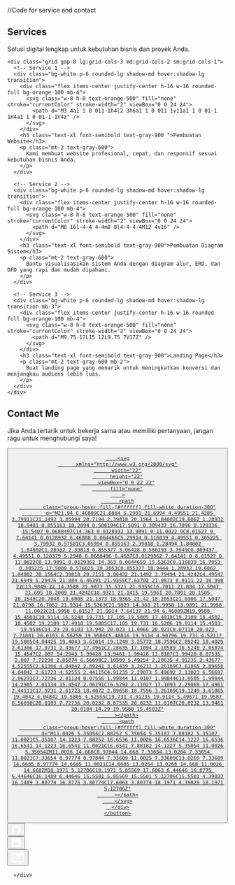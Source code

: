 //Code for service and contact 

<section class="dark:bg-gray-800">
  <div class="max-w-7xl mx-auto px-4 sm:px-6 lg:px-8">
    <div class="text-center mb-12">
      <h2 class="text-5xl font-silkscreen font-bold  text-white">Services</h2>
      <p class="mt-4 text-lg text-white">
        Solusi digital lengkap untuk kebutuhan bisnis dan proyek Anda.
      </p>
    </div>

    <div class="grid gap-8 lg:grid-cols-3 md:grid-cols-2 sm:grid-cols-1">
      <!-- Service 1 -->
      <div class="bg-white p-6 rounded-lg shadow-md hover:shadow-lg transition">
        <div class="flex items-center justify-center h-16 w-16 rounded-full bg-orange-100 mb-4">
          <svg class="w-8 h-8 text-orange-500" fill="none" stroke="currentColor" stroke-width="2" viewBox="0 0 24 24">
            <path d="M3 4a1 1 0 011-1h4l2 3h6a1 1 0 011 1v11a1 1 0 01-1 1H4a1 1 0 01-1-1V4z" />
          </svg>
        </div>
        <h3 class="text-xl font-semibold text-gray-900 ">Pembuatan Website</h3>
        <p class="mt-2 text-gray-600">
          Kami membuat website profesional, cepat, dan responsif sesuai kebutuhan bisnis Anda.
        </p>
      </div>

      <!-- Service 2 -->
      <div class="bg-white p-6 rounded-lg shadow-md hover:shadow-lg transition">
        <div class="flex items-center justify-center h-16 w-16 rounded-full bg-orange-100 mb-4">
          <svg class="w-8 h-8 text-orange-500" fill="none" stroke="currentColor" stroke-width="2" viewBox="0 0 24 24">
            <path d="M8 16l-4-4 4-4m8 8l4-4-4-4M12 4v16" />
          </svg>
        </div>
        <h3 class="text-xl font-semibold text-gray-900">Pembuatan Diagram Sistem</h3>
        <p class="mt-2 text-gray-600">
          Bantu visualisasikan sistem Anda dengan diagram alur, ERD, dan DFD yang rapi dan mudah dipahami.
        </p>
      </div>

      <!-- Service 3 -->
      <div class="bg-white p-6 rounded-lg shadow-md hover:shadow-lg transition mb-3">
        <div class="flex items-center justify-center h-16 w-16 rounded-full bg-orange-100 mb-4">
          <svg class="w-8 h-8 text-orange-500" fill="none" stroke="currentColor" stroke-width="2" viewBox="0 0 24 24">
            <path d="M9.75 17L15 12L9.75 7V17Z" />
          </svg>
        </div>
        <h3 class="text-xl font-semibold text-gray-900">Landing Page</h3>
        <p class="mt-2 text-gray-600 mb-2">
          Buat landing page yang menarik untuk meningkatkan konversi dan menjangkau audiens lebih luas.
        </p>
      </div>
    </div>
  </div>
</section>



<section id="Contact">

  <div class="bg-gray-900 dark:bg-gray-900 py-24">
    <div class="max-w-7xl mx-auto px-6 text-center">
      <h2 class="text-5xl font-silkscreen mb-8">Contact Me</h2>
      <p class="text-lg text-gray-700 dark:text-gray-300 mb-6">Jika Anda tertarik untuk bekerja sama atau memiliki pertanyaan, jangan ragu untuk menghubungi saya!</p>

   
<div class="flex items-center gap-4 justify-center mt-8">

  <div class="social-button">
    <a href="http://wa.me/6289535676001" target="_blank">
    <button class="relative w-12 h-12 rounded-full group">
      <div
        class="floater w-full h-full absolute top-0 left-0 bg-gradient-to-tr from-yellow-400 via-pink-500 to-purple-600 rounded-full duration-300 group-hover:-top-8 group-hover:shadow-2xl"></div>
      <div
        class="icon relative z-10 w-full h-full flex items-center justify-center border-2 border-violet-400 rounded-full"
      >

      
        <svg
          xmlns="http://www.w3.org/2000/svg"
          width="22"
          height="22"
          viewBox="0 0 22 22"
          fill="none"
        >
          <path
            class="group-hover:fill-[#ffffff] fill-white duration-300"
            d="M21.94 6.46809C21.8884 5.2991 21.6994 4.49551 21.4285 3.79911C21.1492 3.05994 20.7194 2.39818 20.1564 1.84802C19.6062 1.28932 18.9401 0.855163 18.2094 0.580194C17.5091 0.309437 16.7096 0.120336 15.5407 0.0688497C14.363 0.0128932 13.9891 0 11.0022 0C8.01527 0 7.64141 0.0128932 6.46808 0.064466C5.29914 0.116039 4.49551 0.305225 3.79932 0.57581C3.05994 0.855163 2.39818 1.28494 1.84802 1.84802C1.28932 2.39813 0.855377 3.06428 0.580193 3.7949C0.309437 4.49551 0.120379 5.2948 0.0688496 6.4637C0.0129362 7.64141 0 8.01527 0 11.0022C0 13.9891 0.0129362 14.363 0.0644659 15.5363C0.116039 16.7053 0.305225 17.5089 0.576025 18.2053C0.855377 18.9444 1.28932 19.6062 1.84802 20.1564C2.39818 20.7151 3.06432 21.1492 3.79494 21.4242C4.49547 21.6949 5.29476 21.884 6.46391 21.9355C7.63702 21.9873 8.0111 22 10.998 22C13.9849 22 14.3588 21.9873 15.5321 21.9355C16.7011 21.884 17.5047 21.695 18.2009 21.4242C18.9321 21.1415 19.5961 20.7091 20.1505 20.1548C20.7048 19.6005 21.1373 18.9365 21.42 18.2053C21.6906 17.5047 21.8798 16.7052 21.9314 15.5363C21.9829 14.363 21.9958 13.9891 21.9958 11.0022C21.9958 8.01527 21.9914 7.64137 21.94 6.46809ZM19.9588 15.4503C19.9114 16.5248 19.731 17.105 19.5805 17.4918C19.2109 18.4502 18.4502 19.2109 17.4918 19.5805C17.105 19.731 16.5206 19.9114 15.4503 19.9586C14.29 20.0103 13.942 20.023 11.0066 20.023C8.07118 20.023 7.71881 20.0103 6.56259 19.9586C5.48816 19.9114 4.90796 19.731 4.52117 19.5805C4.04425 19.4043 3.61014 19.1249 3.25772 18.7596C2.89242 18.4029 2.61306 17.9731 2.43677 17.4961C2.28635 17.1094 2.10589 16.5248 2.05874 15.4547C2.007 14.2943 1.99428 13.9461 1.99428 11.0107C1.99428 8.07535 2.007 7.72298 2.05874 6.56698C2.10589 5.49254 2.28635 4.91235 2.43677 4.52555C2.61306 4.04842 2.89241 3.61439 3.26211 3.26189C3.61865 2.89658 4.04842 2.61723 4.52555 2.44115C4.91235 2.29073 5.49692 2.11023 6.56697 2.06291C7.72736 2.01134 8.07556 1.99844 11.0107 1.99844C13.9505 1.99844 14.2985 2.01134 15.4547 2.06291C16.5292 2.11027 17.1093 2.29069 17.4961 2.44111C17.9731 2.61723 18.4072 2.89658 18.7596 3.26189C19.1249 3.61865 19.4042 4.04842 19.5805 4.52555C19.731 4.91235 19.9114 5.49671 19.9587 6.56698C20.0103 7.72736 20.0232 8.07535 20.0232 11.0107C20.0232 13.9461 20.0104 14.29 19.9588 15.4503Z"
          ></path>
          <path
            class="group-hover:fill-[#ffffff] fill-white duration-300"
            d="M11.0026 5.35054C7.88252 5.35054 5.35107 7.88182 5.35107 11.0021C5.35107 14.1223 7.88252 16.6536 11.0026 16.6536C14.1227 16.6536 16.6541 14.1223 16.6541 11.0021C16.6541 7.88182 14.1227 5.35054 11.0026 5.35054ZM11.0026 14.668C8.97844 14.668 7.33654 13.0264 7.33654 11.0021C7.33654 8.97774 8.97844 7.33609 11.0025 7.33609C13.0269 7.33609 14.6685 8.97774 14.6685 11.0021C14.6685 13.0264 13.0268 14.668 11.0026 14.668ZM18.1971 5.12706C18.1971 5.85569 17.6063 6.44646 16.8775 6.44646C16.1489 6.44646 15.5581 5.85569 15.5581 5.12706C15.5581 4.39833 16.1489 3.80774 16.8775 3.80774C17.6063 3.80774 18.1971 4.39829 18.1971 5.12706Z"
          ></path>
        </svg>
      </div>
    </button>
  </a>
  </div>
  <div class="social-button">
    <button class="relative w-12 h-12 rounded-full group">
      <div
        class="floater w-full h-full absolute top-0 left-0 bg-black rounded-full duration-300 group-hover:-top-8 group-hover:shadow-2xl"
      ></div>
      <div
        class="icon relative z-10 w-full h-full flex items-center justify-center border-2 border-black rounded-full"
      >
        <svg
          height="24"
          width="24"
          viewBox="0 0 24 24"
          xmlns="http://www.w3.org/2000/svg"
        >
          <path
            class="group-hover:fill-[#ffffff] fill-white duration-300"
            d="M12 2C6.477 2 2 6.477 2 12c0 4.418 2.865 8.17 6.839 9.481.5.092.683-.217.683-.481 0-.237-.009-.866-.013-1.699-2.782.603-3.37-1.338-3.37-1.338-.454-1.15-1.11-1.458-1.11-1.458-.906-.619.069-.606.069-.606 1.002.071 1.527 1.03 1.527 1.03.89 1.529 2.34 1.087 2.911.831.091-.645.348-1.087.634-1.338-2.22-.252-4.555-1.11-4.555-4.94 0-1.09.39-1.986 1.028-2.682-.103-.252-.446-1.268.098-2.642 0 0 .837-.268 2.75 1.024a9.563 9.563 0 012.496-.335 9.58 9.58 0 012.496.335c1.913-1.292 2.75-1.024 2.75-1.024.544 1.374.202 2.39.1 2.642.64.696 1.027 1.592 1.027 2.682 0 3.839-2.338 4.685-4.567 4.933.358.309.678.916.678 1.847 0 1.334-.012 2.412-.012 2.74 0 .267.18.577.688.481A12.01 12.01 0 0022 12c0-5.523-4.477-10-10-10z"
            fill="#FFFFFF"
          ></path>
        </svg>
      </div>
    </button>
  </div>
  <div class="social-button">
    <button class="relative w-12 h-12 rounded-full group">
      <div
        class="floater w-full h-full absolute top-0 left-0 bg-blue-500 rounded-full duration-300 group-hover:-top-8 group-hover:shadow-2xl"
      ></div>
      <div
        class="icon relative z-10 w-full h-full flex items-center justify-center border-2 border-blue-500 rounded-full"
      >
      <a href="http://github.com/harpurdev"></a>
        <svg
          height="24"
          width="24"
          viewBox="0 0 24 24"
          xmlns="http://www.w3.org/2000/svg"
        >
          <path
            class="group-hover:fill-[#ffffff] fill-white duration-300"
            d="M20,2H4C2.9,2,2,2.9,2,4v16c0,1.1,0.9,2,2,2h16c1.1,0,2-0.9,2-2V4C22,2.9,21.1,2,20,2z M8.5,19H6V10h2.5V19z M7.3,9 h-0.1C6.4,9,6,8.6,6,8.1V7.9c0-0.5,0.4-0.9,0.9-0.9h0.1C7.6,7,8,7.4,8,7.9v0.1C8,8.6,7.6,9,7.3,9z M19,19h-2.5v-4.9 c0-1.2-0.4-2-1.4-2c-0.8,0-1.3,0.6-1.5,1.2h-0.1V19H10V10h2.3v1.3h0C12.7,10.7,14,9.9,15.5,9.9c2.1,0,3.5,1.4,3.5,3.8V19z"
            fill="#FFFFFF"
          ></path>
        </svg>
      </div>
    </button>
  </div>
  <div class="social-button">
    <button class="relative w-12 h-12 rounded-full group">
      <div
        class="floater w-full h-full absolute top-0 left-0 bg-red-400 rounded-full duration-300 group-hover:-top-8 group-hover:shadow-2xl"
      ></div>
      <div
        class="icon relative z-10 w-full h-full flex items-center justify-center border-2 border-red-400 rounded-full"
      >
        <svg
          height="32"
          width="32"
          viewBox="0 0 32 32"
          xmlns="http://www.w3.org/2000/svg"
        >
          <path
            class="group-hover:fill-[#ffffff] fill-white duration-300"
            d="M28 5H4c-1.104 0-2 .896-2 2v18c0 1.104.896 2 2 2h24c1.104 0 2-.896 2-2V7c0-1.104-.896-2-2-2zm0 4.879L16 18 4 9.879V7l12 8 12-8v2.879zM4 23V11.885l11.446 7.63c.269.18.594.274.921.274s.652-.094.92-.274L28 11.885V23H4z"
            fill="#FFFFFF"
          ></path>
        </svg>
      </div>
    </button>
  </div>
</div>


      </div>
</section>
